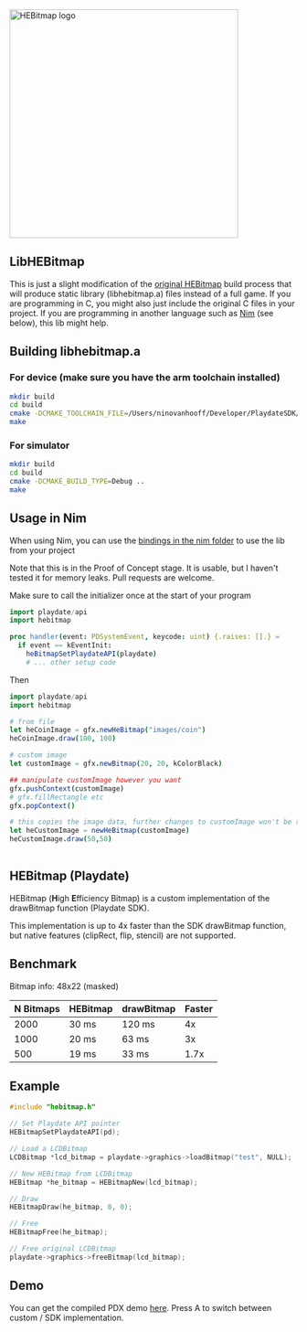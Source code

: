 <picture>
    <source media="(prefers-color-scheme: dark)" srcset="assets/logo-dark-512.png">
    <img src="assets/logo-light-512.png" width="400" alt="HEBitmap logo">
</picture>

## LibHEBitmap
This is just a slight modification of the [original HEBitmap](https://github.com/risolvipro/HEBitmap) build process that will produce static library (libhebitmap.a) files instead of a full game. If you are programming in C, you might also just include the original C files in your project. If you are programming in another language such as [Nim](https://github.com/samdze/playdate-nim) (see below), this lib might help.

## Building libhebitmap.a

### For device (make sure you have the arm toolchain installed)
```bash
mkdir build
cd build
cmake -DCMAKE_TOOLCHAIN_FILE=/Users/ninovanhooff/Developer/PlaydateSDK/C_API/buildsupport/arm.cmake -DCMAKE_BUILD_TYPE=Release ..
make
```

### For simulator
```bash
mkdir build
cd build
cmake -DCMAKE_BUILD_TYPE=Debug ..
make
```

## Usage in Nim
When using Nim, you can use the [bindings in the nim folder](nim/hebitmap.nim) to use the lib from your project

Note that this is in the Proof of Concept stage. It is usable, but I haven't tested it for memory leaks. Pull requests are welcome.

Make sure to call the initializer once at the start of your program

```nim
import playdate/api
import hebitmap

proc handler(event: PDSystemEvent, keycode: uint) {.raises: [].} =
  if event == kEventInit:
    heBitmapSetPlaydateAPI(playdate)
    # ... other setup code
```

Then

```nim
import playdate/api
import hebitmap

# from file
let heCoinImage = gfx.newHeBitmap("images/coin")
heCoinImage.draw(100, 100)

# custom image
let customImage = gfx.newBitmap(20, 20, kColorBlack)

## manipulate customImage however you want
gfx.pushContext(customImage)
# gfx.fillRectangle etc
gfx.popContext()

# this copies the image data, further changes to customImage won't be reflected
let heCustomImage = newHeBitmap(customImage) 
heCustomImage.draw(50,50)
    
```


## HEBitmap (Playdate)

HEBitmap (**H**igh **E**fficiency Bitmap) is a custom implementation of the drawBitmap function (Playdate SDK).

This implementation is up to 4x faster than the SDK drawBitmap function, but native features (clipRect, flip, stencil) are not supported.

## Benchmark

Bitmap info: 48x22 (masked)

| N Bitmaps | HEBitmap | drawBitmap | Faster
|:---|:---|:---|:---|
| 2000 | 30 ms | 120 ms | 4x
| 1000 | 20 ms | 63 ms | 3x
| 500 | 19 ms | 33 ms | 1.7x

## Example

```c
#include "hebitmap.h"

// Set Playdate API pointer
HEBitmapSetPlaydateAPI(pd);

// Load a LCDBitmap
LCDBitmap *lcd_bitmap = playdate->graphics->loadBitmap("test", NULL);

// New HEBitmap from LCDBitmap
HEBitmap *he_bitmap = HEBitmapNew(lcd_bitmap);

// Draw
HEBitmapDraw(he_bitmap, 0, 0);

// Free
HEBitmapFree(he_bitmap);

// Free original LCDBitmap
playdate->graphics->freeBitmap(lcd_bitmap);
```

## Demo

You can get the compiled PDX demo [here](demo/HEBitmap.pdx.zip "PDX demo"). Press A to switch between custom / SDK implementation.
